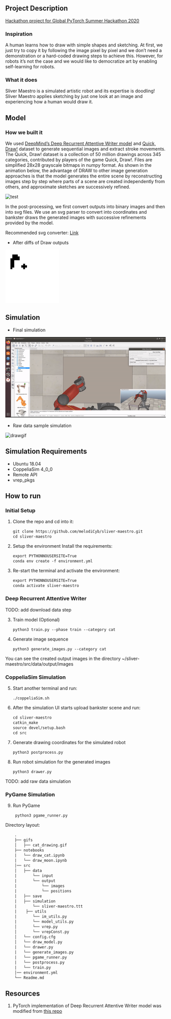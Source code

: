 ## Project Description

[Hackathon project for Global PyTorch Summer Hackathon 2020](https://pytorch2020.devpost.com/)

### Inspiration
A human learns how to draw with simple shapes and sketching.  At first, we just try to copy it by following the image pixel by pixel and we don’t need a demonstration or a hard-coded drawing steps to achieve this. However, for robots it’s not the case and we would like to democratize art by enabling self-learning for robots.

### What it does
Sliver Maestro is a simulated artistic robot and its expertise is doodling! Sliver Maestro applies sketching by just one look at an image and experiencing how a human would draw it. 

## Model


### How we built it

We used [DeepMind’s Deep Recurrent Attentive Writer model](https://deepmind.com/research/publications/draw-recurrent-neural-network-image-generation) and [Quick, Draw!](https://github.com/googlecreativelab/quickdraw-dataset) dataset to generate sequential images and extract stroke movements. The Quick, Draw! dataset is a collection of 50 million drawings across 345 categories, contributed by players of the game Quick, Draw!. Files are simplified 28x28 grayscale bitmaps in numpy format. As shown in the animation below, the advantage of DRAW to  other image generation approaches is that the model generates the entire scene by reconstructing images step by step where parts of a scene are created independently from others, and approximate sketches are successively refined. 

![test](https://github.com/melodiCyb/neural-networks/blob/master/catdraw.gif)

In the post-processing, we first convert outputs into binary images and  then into svg files. We use an svg parser to convert into coordinates and bankster draws the generated images with successive refinements provided by the model.


Recommended svg converter: [Link](https://image.online-convert.com/convert-to-svg)


* After diffs of Draw outputs

![drawpostprocess](https://github.com/melodiCyb/sliver-maestro/blob/master/gifs/postprocessed_draw.gif)

## Simulation 
* Final simulation

![bankstergif](https://github.com/melodiCyb/sliver-maestro/blob/master/gifs/generated.gif)


* Raw data sample simulation

![drawgif](https://github.com/melodiCyb/baxter-drawing/blob/master/baxter_ws/baxter_drawing_cat.gif)



## Simulation Requirements

* Ubuntu 18.04
* CoppeliaSim 4_0_0 
* Remote API
* vrep_pkgs



## How to run

### Initial Setup
1. Clone the repo and cd into it:
        
       git clone https://github.com/melodiCyb/sliver-maestro.git
       cd sliver-maestro
      
2. Setup the environment Install the requirements:

       export PYTHONNOUSERSITE=True
       conda env create -f environment.yml
3. Re-start the terminal and activate the environment:

       export PYTHONNOUSERSITE=True
       conda activate sliver-maestro
      

### Deep Recurrent Attentive Writer

TODO: add download data step

3. Train model (Optional) 
       
       python3 train.py --phase train --category cat
        
4. Generate image sequence 
    
       python3 generate_images.py --category cat

You can see the created output images in the directory ~/sliver-maestro/src/data/output/images    

### CoppeliaSim Simulation


5. Start another terminal and run:

       ./coppeliaSim.sh
       
6. After the simulation UI starts upload bankster scene and run:
 
       cd sliver-maestro
       catkin_make
       source devel/setup.bash
       cd src
       
7. Generate drawing coordinates for the simulated robot

       python3 postprocess.py
       
8. Run robot simulation for the generated images

       python3 drawer.py
       
TODO: add raw data simulation

### PyGame Simulation
       
9. Run PyGame 
        
        python3 pgame_runner.py
        

Directory layout:

        .
        ├── gifs        
        │   ├── cat_drawing.gif
        ├── notebooks
        |   └── draw_cat.ipynb
        |   └── draw_moon.ipynb
        │── src
        │   ├── data         
        |       └── input
        |       └── output
        |           └── images
        |           └── positions       
        |   ├── save
        |   ├── simulation
        |       └── sliver-maestro.ttt
        |    ├── utils
        |       └── im_utils.py
        |       └── model_utils.py
        │       └── vrep.py
        │       └── vrepConst.py
        │   └── config.cfg
        │   └── draw_model.py
        |   └── drawer.py
        |   └── generate_images.py
        |   └── pgame_runner.py
        |   └── postprocess.py
        |   └── train.py
        │── environment.yml
        └── Readme.md
        
        
## Resources
1. PyTorch implementation of Deep Recurrent Attentive Writer model was modified from [this repo](https://github.com/chenzhaomin123/draw_pytorch)
